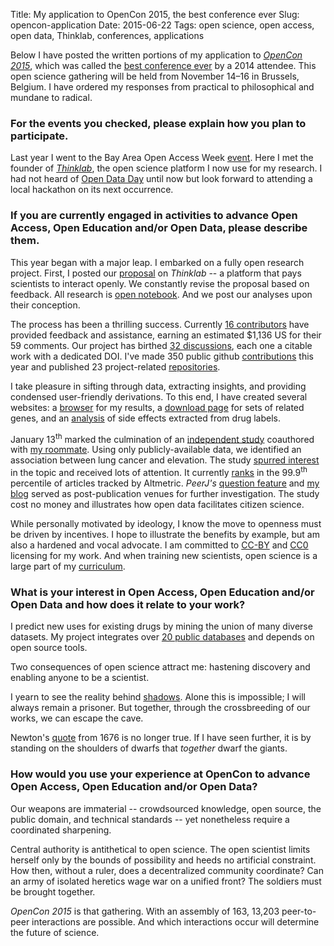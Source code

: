 Title: My application to OpenCon 2015, the best conference ever
Slug: opencon-application
Date: 2015-06-22
Tags: open science, open access, open data, Thinklab, conferences, applications

Below I have posted the written portions of my application to [*OpenCon 2015*](http://opencon2015.org/), which was called the [best conference ever](http://www.scopeofscience.com/2014/11/best-conference-ever/) by a 2014 attendee. This open science gathering will be held from November 14–16 in Brussels, Belgium. I have ordered my responses from practical to philosophical and mundane to radical.

### For the events you checked, please explain how you plan to participate.

Last year I went to the Bay Area Open Access Week [event](https://peerj.com/blog/post/97879213303/save-the-date-participative-bay-area-oa-week-event-for-generation-open/). Here I met the founder of [*Thinklab*](http://thinklab.com), the open science platform I now use for my research. I had not heard of [Open Data Day](http://opendataday.org/) until now but look forward to attending a local hackathon on its next occurrence.

### If you are currently engaged in activities to advance Open Access, Open Education and/or Open Data, please describe them.

This year began with a major leap. I embarked on a fully open research project. First, I posted our [proposal](http://thinklab.com/p/rephetio/proposal) on *Thinklab* -- a platform that pays scientists to interact openly. We constantly revise the proposal based on feedback. All research is [open notebook](https://en.wikipedia.org/wiki/Open_notebook_science). And we post our analyses upon their conception.

The process has been a thrilling success. Currently [16 contributors](http://thinklab.com/p/rephetio/leaderboard) have provided feedback and assistance, earning an estimated $1,136 US for their 59 comments. Our project has birthed [32 discussions](http://thinklab.com/p/rephetio/discussion), each one a citable work with a dedicated DOI. I've made 350 public github [contributions](https://github.com/dhimmel) this year and published 23 project-related [repositories](https://github.com/dhimmel?tab=repositories).

I take pleasure in sifting through data, extracting insights, and providing condensed user-friendly derivations. To this end, I have created several websites: a [browser](http://het.io/disease-genes/browse/) for my results, a [download page](http://git.dhimmel.com/gene-ontology/) for sets of related genes, and an [analysis](http://git.dhimmel.com/SIDER2/) of side effects extracted from drug labels.

January 13<sup>th</sup> marked the culmination of an [independent study](https://dx.doi.org/10.7717/peerj.705) coauthored with [my roommate](http://www.ksimeonov.com/). Using only publicly-available data, we identified an association between lung cancer and elevation. The study [spurred interest](https://twitter.com/dhimmel/status/609054266645426176) in the topic and received lots of attention. It currently [ranks](https://www.altmetric.com/details/3060395#score) in the 99.9<sup>th</sup> percentile of articles tracked by Altmetric. *PeerJ's* [question feature](https://peerj.com/articles/705/#questions) and [my blog]({filename}../2015-01-15_cruk-reassessment/cruk-reassessment.md) served as post-publication venues for further investigation. The study cost no money and illustrates how open data facilitates citizen science.

While personally motivated by ideology, I know the move to openness must be driven by incentives. I hope to illustrate the benefits by example, but am also a hardened and vocal advocate. I am committed to [CC-BY](https://creativecommons.org/licenses/by/4.0/) and [CC0](https://creativecommons.org/publicdomain/zero/1.0/) licensing for my work. And when training new scientists, open science is a large part of my [curriculum](http://www.slideshare.net/himmelstein/biological-medical-informatics/36).

### What is your interest in Open Access, Open Education and/or Open Data and how does it relate to your work?

I predict new uses for existing drugs by mining the union of many diverse datasets. My project integrates over [20 public databases](http://thinklab.com/p/rephetio/proposal#metanodes) and depends on open source tools.

Two consequences of open science attract me: hastening discovery and enabling anyone to be a scientist.

I yearn to see the reality behind [shadows](https://en.wikipedia.org/wiki/Allegory_of_the_Cave). Alone this is impossible; I will always remain a prisoner. But together, through the crossbreeding of our works, we can escape the cave.

Newton's [quote](https://en.wikipedia.org/wiki/Standing_on_the_shoulders_of_giants) from 1676 is no longer true. If I have seen further, it is by standing on the shoulders of dwarfs that *together* dwarf the giants.

### How would you use your experience at OpenCon to advance Open Access, Open Education and/or Open Data?

Our weapons are immaterial -- crowdsourced knowledge, open source, the public domain, and technical standards -- yet nonetheless require a coordinated sharpening.

Central authority is antithetical to open science. The open scientist limits herself only by the bounds of possibility and heeds no artificial constraint. How then, without a ruler, does a decentralized community coordinate? Can an army of isolated heretics wage war on a unified front? The soldiers must be brought together.

*OpenCon 2015* is that gathering. With an assembly of 163, 13,203 peer-to-peer interactions are possible. And which interactions occur will determine the future of science.
